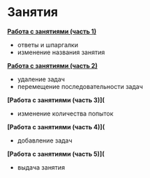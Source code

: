 # Занятия

 **[Работа с занятиями (часть 1)](https://www.gitbook.com/book/pelican/help/edit#/edit/master/rabota_s_zanyatiyami.md)**
- ответы и шпаргалки
- изменение названия занятия
 
**[Работа с занятиями (часть 2)](https://www.gitbook.com/book/pelican/help/edit#/edit/master/rabota_s_zanyatiyami_chast_2.md)**
- удаление задач
- перемещение последовательности задач
 
**[Работа с занятиями (часть 3)](**
- изменение количества попыток 
  
**[Работа с занятиями (часть 4)](**
- добавление задач 
 
**[Работа с занятиями (часть 5)](**
- выдача занятия 
